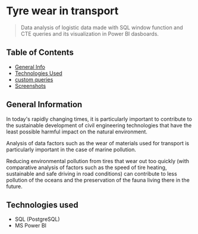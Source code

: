 # Tyre wear in transport
> Data analysis of logistic data made with SQL window function and CTE queries and its visualization in Power BI dasboards. 

## Table of Contents
* [General Info](#general-information)
* [Technologies Used](#technologies-used)
* [custom queries](#SQL-script)
* [Screenshots](#screenshots)

## General Information

In today's rapidly changing times, it is particularly important to contribute to the sustainable development of civil engineering technologies that have the least possible harmful impact on the natural environment.

Analysis of data factors such as the wear of materials used for transport is particularly important in the case of marine pollution.

Reducing environmental pollution from tires that wear out too quickly (with comparative analysis of factors such as the speed of tire heating, sustainable and safe driving in road conditions) can contribute to less pollution of the oceans and the preservation of the fauna living there in the future.

## Technologies used

- SQL (PostgreSQL)
- MS Power BI



